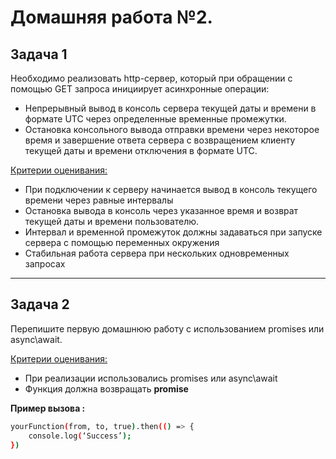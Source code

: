 # Домашняя работа №2.

## Задача 1

Необходимо реализовать http-сервер, который при обращении с помощью GET запроса инициирует асинхронные операции:

- Непрерывный вывод в консоль сервера текущей даты и времени в формате UTC через определенные временные промежутки.
- Остановка консольного вывода отправки времени через некоторое время и завершение ответа сервера с возвращением клиенту текущей даты и времени отключения в формате UTC.

<u>Критерии оценивания:</u>

- При подключении к серверу начинается вывод в консоль текущего времени через равные интервалы
- Остановка вывода в консоль через указанное время и возврат текущей даты и времени пользователю.
- Интервал и временной промежуток должны задаваться при запуске сервера с помощью переменных окружения
- Стабильная работа сервера при нескольких одновременных запросах

---

## Задача 2

Перепишите первую домашнюю работу с использованием promises или async\await.

<u>Критерии оценивания: </u>

- При реализации использовались promises или async\await
- Функция должна возвращать **promise**

**Пример вызова :**

```sh
yourFunction(from, to, true).then(() => {
    console.log(‘Success’);
})
```

